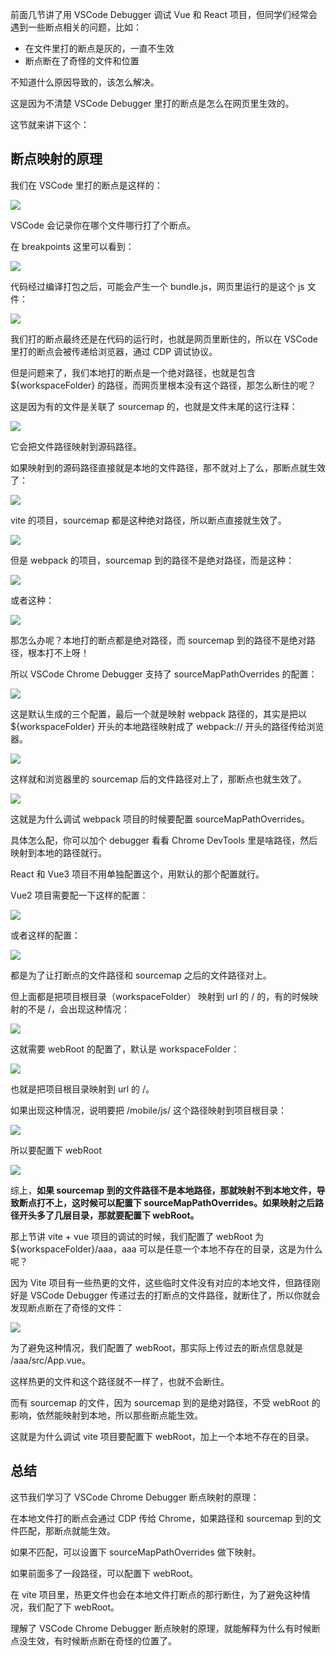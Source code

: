 前面几节讲了用 VSCode Debugger 调试 Vue 和 React 项目，但同学们经常会遇到一些断点相关的问题，比如：

- 在文件里打的断点是灰的，一直不生效
- 断点断在了奇怪的文件和位置

不知道什么原因导致的，该怎么解决。

这是因为不清楚 VSCode Debugger 里打的断点是怎么在网页里生效的。

这节就来讲下这个：

## 断点映射的原理

我们在 VSCode 里打的断点是这样的：

![](./images/fbe857ce3e2146dca3287a2b12528fb7~tplv-k3u1fbpfcp-watermark.image.png)

VSCode 会记录你在哪个文件哪行打了个断点。

在 breakpoints 这里可以看到：

![](./images/34941e3fd76b4c54b8d501094ee70f6a~tplv-k3u1fbpfcp-watermark.image.png)

代码经过编译打包之后，可能会产生一个 bundle.js，网页里运行的是这个 js 文件：

![](./images/5ab8b204ccca407c81dd98e667ea9de9~tplv-k3u1fbpfcp-watermark.image.png)

我们打的断点最终还是在代码的运行时，也就是网页里断住的，所以在 VSCode 里打的断点会被传递给浏览器，通过 CDP 调试协议。

但是问题来了，我们本地打的断点是一个绝对路径，也就是包含 \${workspaceFolder} 的路径，而网页里根本没有这个路径，那怎么断住的呢？

这是因为有的文件是关联了 sourcemap 的，也就是文件末尾的这行注释：

![](./images/932f8f81ee954ce3a83c6261b46f5c09~tplv-k3u1fbpfcp-watermark.image.png)

它会把文件路径映射到源码路径。

如果映射到的源码路径直接就是本地的文件路径，那不就对上了么，那断点就生效了：

![](./images/18fa6721304d461dabf67c03cadd516b~tplv-k3u1fbpfcp-watermark.image.png)

vite 的项目，sourcemap 都是这种绝对路径，所以断点直接就生效了。

![](./images/4fbec9c7d95e4ebfaf52bb729e3eddde~tplv-k3u1fbpfcp-watermark.image.png)

但是 webpack 的项目，sourcemap 到的路径不是绝对路径，而是这种：

![](./images/928ac6f5fe964bccabf5268a054ef32b~tplv-k3u1fbpfcp-watermark.image.png)

或者这种：

![](./images/d0fc212ec7b74fb6b4ee20ca3c577adf~tplv-k3u1fbpfcp-watermark.image.png)

那怎么办呢？本地打的断点都是绝对路径，而 sourcemap 到的路径不是绝对路径，根本打不上呀！

所以 VSCode Chrome Debugger 支持了 sourceMapPathOverrides 的配置：

![](./images/ff04072088d448bab925b4c76ccd5aab~tplv-k3u1fbpfcp-watermark.image.png)

这是默认生成的三个配置，最后一个就是映射 webpack 路径的，其实是把以 \${workspaceFolder} 开头的本地路径映射成了 webpack:// 开头的路径传给浏览器。

![](./images/3b1882c4f37046b0b383f72eae601916~tplv-k3u1fbpfcp-watermark.image.png)

这样就和浏览器里的 sourcemap 后的文件路径对上了，那断点也就生效了。

![](./images/61e3fe4e6f654caa97fd4b80cca4fe57~tplv-k3u1fbpfcp-watermark.image.png)

这就是为什么调试 webpack 项目的时候要配置 sourceMapPathOverrides。

具体怎么配，你可以加个 debugger 看看 Chrome DevTools 里是啥路径，然后映射到本地的路径就行。

React 和 Vue3 项目不用单独配置这个，用默认的那个配置就行。

Vue2 项目需要配一下这样的配置：

![](./images/4aaaa12f89f74f73ab7dcc0383371669~tplv-k3u1fbpfcp-watermark.image.png)

或者这样的配置：

![](./images/aa4fa01d110e4cbfa0cc75036a7e985d~tplv-k3u1fbpfcp-watermark.image.png)

都是为了让打断点的文件路径和 sourcemap 之后的文件路径对上。

但上面都是把项目根目录（workspaceFolder） 映射到 url 的 / 的，有的时候映射的不是 /，会出现这种情况：

![](./images/dda43d9886f64bd999a8183601ff16c2~tplv-k3u1fbpfcp-watermark.image.png)

这就需要 webRoot 的配置了，默认是 workspaceFolder：

![](./images/58b595fde54f4e31a8ec1b1d3d83d304~tplv-k3u1fbpfcp-watermark.image.png)

也就是把项目根目录映射到 url 的 /。

如果出现这种情况，说明要把 /mobile/js/ 这个路径映射到项目根目录：

![](./images/f3c16f7f6a05499faa31eaacdf8951ca~tplv-k3u1fbpfcp-watermark.image.png)

所以要配置下 webRoot

![](./images/7a75cdf602dd4ad3889ffb38d569869d~tplv-k3u1fbpfcp-watermark.image.png)

综上，**如果 sourcemap 到的文件路径不是本地路径，那就映射不到本地文件，导致断点打不上，这时候可以配置下 sourceMapPathOverrides。如果映射之后路径开头多了几层目录，那就要配置下 webRoot。**

那上节讲 vite + vue 项目的调试的时候，我们配置了 webRoot 为 \${workspaceFolder}/aaa，aaa 可以是任意一个本地不存在的目录，这是为什么呢？

因为 Vite 项目有一些热更的文件，这些临时文件没有对应的本地文件，但路径刚好是 VSCode Debugger 传递过去的打断点的文件路径，就断住了，所以你就会发现断点断在了奇怪的文件：

![](./images/30b81777bcc944ef9202c313e0b36f74~tplv-k3u1fbpfcp-watermark.image.png)

为了避免这种情况，我们配置了 webRoot，那实际上传过去的断点信息就是 /aaa/src/App.vue。

这样热更的文件和这个路径就不一样了，也就不会断住。

而有 sourcemap 的文件，因为 sourcemap 到的是绝对路径，不受 webRoot 的影响，依然能映射到本地，所以那些断点能生效。

这就是为什么调试 vite 项目要配置下 webRoot，加上一个本地不存在的目录。

## 总结

这节我们学习了 VSCode Chrome Debugger 断点映射的原理：

在本地文件打的断点会通过 CDP 传给 Chrome，如果路径和 sourcemap 到的文件匹配，那断点就能生效。

如果不匹配，可以设置下 sourceMapPathOverrides 做下映射。

如果前面多了一段路径，可以配置下 webRoot。

在 vite 项目里，热更文件也会在本地文件打断点的那行断住，为了避免这种情况，我们配了下 webRoot。

理解了 VSCode Chrome Debugger 断点映射的原理，就能解释为什么有时候断点没生效，有时候断点断在奇怪的位置了。

